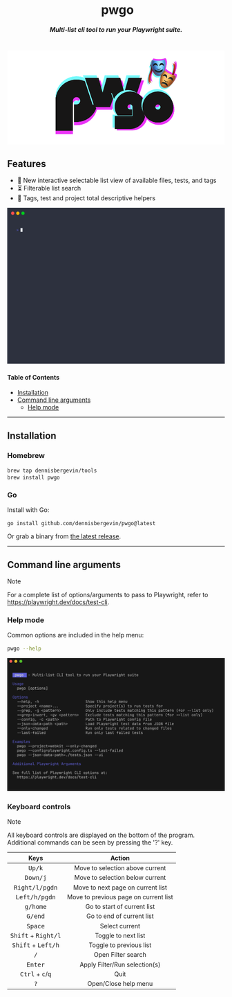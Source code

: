 <div align="center">
<h1>️  pwgo  </h1>
<h5 align="center">
Multi-list cli tool to run your Playwright suite.
</h5>
</div>
<br>
<div align="center">
  <img alt="Pwgo logo" src="./assets/pwgo-logo.png">
</div>

## Features

- 📓 New interactive selectable list view of available files, tests, and tags
- ⏳ Filterable list search
- 🔦 Tags, test and project total descriptive helpers

![Demo](./assets/pwgo-demo.gif)

#### Table of Contents

- [Installation](#installation)
- [Command line arguments](#command-line-arguments)
  - [Help mode](#help-mode)

---

## Installation

### Homebrew

```console
brew tap dennisbergevin/tools
brew install pwgo
```

### Go

Install with Go:

```console
go install github.com/dennisbergevin/pwgo@latest
```

Or grab a binary from [the latest release](https://github.com/dennisbergevin/pwgo/releases/latest).

---

## Command line arguments

> [!NOTE]  
> For a complete list of options/arguments to pass to Playwright, refer to https://playwright.dev/docs/test-cli.

### Help mode

Common options are included in the help menu:

```bash
pwgo --help
```

![Help demo](./assets/pwgo-help.png)

### Keyboard controls

> [!NOTE]  
> All keyboard controls are displayed on the bottom of the program. Additional commands can be seen by pressing the '?' key.

|                    Keys                     |                Action                 |
| :-----------------------------------------: | :-----------------------------------: |
|               <kbd>Up/k</kbd>               |    Move to selection above current    |
|              <kbd>Down/j</kbd>              |    Move to selection below current    |
|           <kbd>Right/l/pgdn</kbd>           |   Move to next page on current list   |
|           <kbd>Left/h/pgdn</kbd>            | Move to previous page on current list |
|              <kbd>g/home</kbd>              |      Go to start of current list      |
|              <kbd>G/end</kbd>               |       Go to end of current list       |
|              <kbd>Space</kbd>               |            Select current             |
|    <kbd>Shift</kbd> + <kbd>Right/l</kbd>    |          Toggle to next list          |
|    <kbd>Shift</kbd> + <kbd>Left/h</kbd>     |        Toggle to previous list        |
|                <kbd>/</kbd>                 |          Open Filter search           |
|              <kbd>Enter</kbd>               |     Apply Filter/Run selection(s)     |
| <kbd>Ctrl</kbd> + <kbd>c</kbd>/<kbd>q</kbd> |                 Quit                  |
|                <kbd>?</kbd>                 |         Open/Close help menu          |
